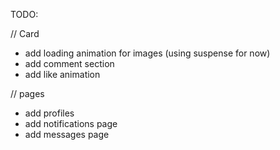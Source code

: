 TODO:

<!-- DONE add formatter for numbers on memes (K, M, etc.) -->

// Card

- add loading animation for images (using suspense for now)
- add comment section
- add like animation

// pages

- add profiles
- add notifications page
- add messages page
